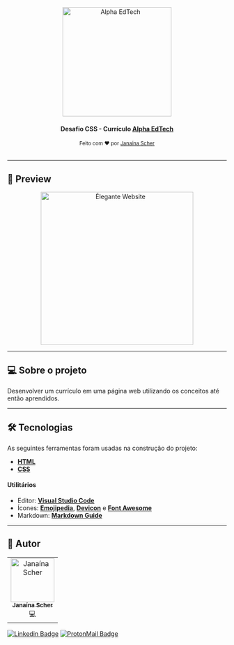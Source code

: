 <div align="center">
	<a href="https://www.alphaedtech.org.br/">
		<img src="https://user-images.githubusercontent.com/79182711/169724294-94e44478-2bc8-4255-b52e-2ef1286ab1ca.png" alt="Alpha EdTech" title="Alpha EdTech" width="250" />
	</a>
	<h4>
    Desafio CSS - Currículo
    <a  href="https://www.alphaedtech.org.br/">
        Alpha EdTech
    </a>
	</h4>
	<sub> Feito com ❤️ por <a href="https://github.com/janascher">Janaína Scher</a></sub>
</div>
<br />

---

## 👀 Preview

<div align="center">
	<a href="https://janascher.github.io/alpha-edtech-desafio-curriculo/">
		<img src="https://user-images.githubusercontent.com/79182711/169724217-427d727b-4875-45a7-ae68-0c3a12d06cc1.png" alt="Élegante Website" title="Élegante Website" width="350" />
	</a>
</div>

--- 

## 💻 Sobre o projeto

Desenvolver um currículo em uma página web utilizando os conceitos até então aprendidos.

---

## 🛠 Tecnologias

As seguintes ferramentas foram usadas na construção do projeto:

- **[HTML](https://developer.mozilla.org/pt-BR/docs/Web/HTML)**
- **[CSS](https://developer.mozilla.org/pt-BR/docs/Web/CSS)**

#### **Utilitários**

- Editor: **[Visual Studio Code](https://code.visualstudio.com/)**
- Ícones: **[Emojipedia](https://emojipedia.org/)**, **[Devicon](https://devicon.dev/)** e **[Font Awesome](https://fontawesome.com/v4/icons/)**
- Markdown: **[Markdown Guide](https://www.markdownguide.org/)**
---

## 🦸 Autor

<table>
	<tr>
		<td align="center">
			<a href="https://github.com/janascher">
				<img src="https://avatars.githubusercontent.com/u/79182711?v=4" width="100px;" alt="Janaína Scher"/>
				<br />
				<sub>
					<b>Janaína Scher</b>
				</sub>
			</a>
			<br />💻<br />
		</td>
	</tr>
</table>

[![Linkedin Badge](https://img.shields.io/badge/LinkedIn-0077B5?style=for-the-badge&logo=linkedin&logoColor=white)](https://www.linkedin.com/in/janainascher/) 
[![ProtonMail Badge](https://img.shields.io/badge/ProtonMail-8B89CC?style=for-the-badge&logo=protonmail&logoColor=white)](mailto:janainascher@protonmail.com)
